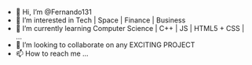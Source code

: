 - 👋 Hi, I’m @Fernando131
- 👀 I’m interested in Tech | Space | Finance | Business
- 🌱 I’m currently learning Computer Science | C++ | JS | HTML5 + CSS | ...
- 💞️ I’m looking to collaborate on any EXCITING PROJECT
- 📫 How to reach me ...

<!---
Fernando131/Fernando131 is a ✨ special ✨ repository because its `README.md` (this file) appears on your GitHub profile.
You can click the Preview link to take a look at your changes.
--->
